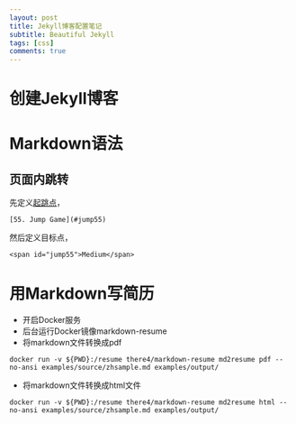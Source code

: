 ```yaml
---
layout: post
title: Jekyll博客配置笔记
subtitle: Beautiful Jekyll
tags: [css]
comments: true
---
```


# 创建Jekyll博客

# Markdown语法

## 页面内跳转

先定义[起跳点](#jump)，
```
[55. Jump Game](#jump55)
```

然后定义目标点，
<span id="jump"></span>
```
<span id="jump55">Medium</span>
```

# 用Markdown写简历

* 开启Docker服务
* 后台运行Docker镜像markdown-resume
* 将markdown文件转换成pdf
```
docker run -v ${PWD}:/resume there4/markdown-resume md2resume pdf --no-ansi examples/source/zhsample.md examples/output/
```
* 将markdown文件转换成html文件
```
docker run -v ${PWD}:/resume there4/markdown-resume md2resume html --no-ansi examples/source/zhsample.md examples/output/
```